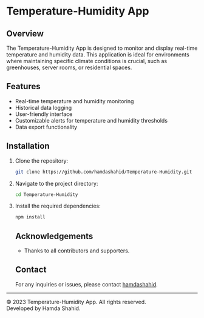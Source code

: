 # Temperature-Humidity App

## Overview

The Temperature-Humidity App is designed to monitor and display real-time temperature and humidity data. This application is ideal for environments where maintaining specific climate conditions is crucial, such as greenhouses, server rooms, or residential spaces.

## Features

- Real-time temperature and humidity monitoring
- Historical data logging
- User-friendly interface
- Customizable alerts for temperature and humidity thresholds
- Data export functionality

## Installation

1. Clone the repository:
   ```bash
   git clone https://github.com/hamdashahid/Temperature-Humidity.git
   ```
2. Navigate to the project directory:
   ```bash
   cd Temperature-Humidity
   ```
3. Install the required dependencies:

   ```bash
   npm install
   ```

   ## Acknowledgements

   - Thanks to all contributors and supporters.

   ## Contact

   For any inquiries or issues, please contact [hamdashahid](mailto:hamdashahid5050@gmail.com).

---

© 2023 Temperature-Humidity App. All rights reserved.  
Developed by Hamda Shahid.
